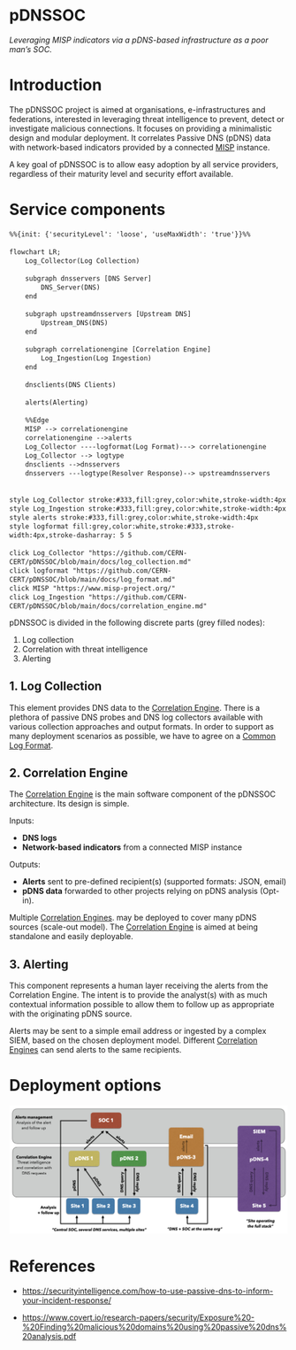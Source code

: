 # pDNSSOC

*Leveraging MISP indicators via a pDNS-based infrastructure as a poor man’s SOC.*

# Introduction

The pDNSSOC project is aimed at organisations, e-infrastructures and federations, interested in leveraging threat intelligence to prevent, detect or investigate malicious connections.
It focuses on providing a minimalistic design and modular deployment.
It correlates Passive DNS (pDNS) data with network-based indicators provided by a connected [MISP](https://www.misp-project.org) instance.

A key goal of pDNSSOC is to allow easy adoption by all service providers, regardless of their maturity level and security effort available.

# Service components

```mermaid
%%{init: {'securityLevel': 'loose', 'useMaxWidth': 'true'}}%%

flowchart LR;
    Log_Collector(Log Collection)

    subgraph dnsservers [DNS Server]
        DNS_Server(DNS)
    end

    subgraph upstreamdnsservers [Upstream DNS]
        Upstream_DNS(DNS)
    end

    subgraph correlationengine [Correlation Engine]
        Log_Ingestion(Log Ingestion)
    end

    dnsclients(DNS Clients)

    alerts(Alerting)

    %%Edge
    MISP --> correlationengine
    correlationengine -->alerts
    Log_Collector ----logformat(Log Format)---> correlationengine
    Log_Collector --> logtype
    dnsclients -->dnsservers
    dnsservers ---logtype(Resolver Response)--> upstreamdnsservers


style Log_Collector stroke:#333,fill:grey,color:white,stroke-width:4px
style Log_Ingestion stroke:#333,fill:grey,color:white,stroke-width:4px
style alerts stroke:#333,fill:grey,color:white,stroke-width:4px
style logformat fill:grey,color:white,stroke:#333,stroke-width:4px,stroke-dasharray: 5 5

click Log_Collector "https://github.com/CERN-CERT/pDNSSOC/blob/main/docs/log_collection.md"
click logformat "https://github.com/CERN-CERT/pDNSSOC/blob/main/docs/log_format.md"
click MISP "https://www.misp-project.org/"
click Log_Ingestion "https://github.com/CERN-CERT/pDNSSOC/blob/main/docs/correlation_engine.md"

```

pDNSSOC is divided in the following discrete parts (grey filled nodes):
1. Log collection
2. Correlation with threat intelligence
3. Alerting

## 1. Log Collection

This element provides DNS data to the [Correlation Engine](./docs/correlation_engine.md). There is a plethora of passive DNS probes and DNS log collectors available with various collection approaches and output formats. In order to support as many deployment scenarios as possible, we have to agree on a [Common Log Format](./docs/log_format.md).

## 2. Correlation Engine

The [Correlation Engine](./docs/correlation_engine.md) is the main software component of the pDNSSOC architecture.
Its design is simple.

Inputs:
*  **DNS logs**
*  **Network-based indicators** from a connected MISP instance

Outputs:
* **Alerts** sent to pre-defined recipient(s) (supported formats: JSON, email)
* **pDNS data** forwarded to other projects relying on pDNS analysis (Opt-in).

Multiple [Correlation Engines](./docs/correlation_engine.md). may be deployed to cover many pDNS sources (scale-out model).
The [Correlation Engine](./docs/correlation_engine.md) is aimed at being standalone and easily deployable.

## 3. Alerting

This component represents a human layer receiving the alerts from the Correlation Engine.
The intent is to provide the analyst(s) with as much contextual information possible to allow them to follow up as appropriate with the originating pDNS source.

Alerts may be sent to a simple email address or ingested by a complex SIEM, based on the chosen deployment model.
Different [Correlation Engines](./docs/correlation_engine.md) can send alerts to the same recipients.

# Deployment options

![Image of deployment models](./images/deployment_model.png)

# References

* https://securityintelligence.com/how-to-use-passive-dns-to-inform-your-incident-response/

* https://www.covert.io/research-papers/security/Exposure%20-%20Finding%20malicious%20domains%20using%20passive%20dns%20analysis.pdf
